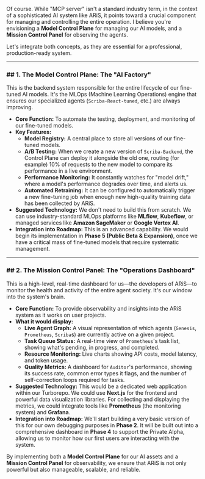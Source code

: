 Of course. While "MCP server" isn't a standard industry term, in the context of a sophisticated AI system like ARiS, it points toward a crucial component for managing and controlling the entire operation. I believe you're envisioning a **Model Control Plane** for managing our AI models, and a **Mission Control Panel** for observing the agents.

Let's integrate both concepts, as they are essential for a professional, production-ready system.

---

### ## 1. The Model Control Plane: The "AI Factory"

This is the backend system responsible for the entire lifecycle of our fine-tuned AI models. It's the MLOps (Machine Learning Operations) engine that ensures our specialized agents (`Scriba-React-tuned`, etc.) are always improving.

* **Core Function:** To automate the testing, deployment, and monitoring of our fine-tuned models.
* **Key Features:**
    * **Model Registry:** A central place to store all versions of our fine-tuned models.
    * **A/B Testing:** When we create a new version of `Scriba-Backend`, the Control Plane can deploy it alongside the old one, routing (for example) 10% of requests to the new model to compare its performance in a live environment.
    * **Performance Monitoring:** It constantly watches for "model drift," where a model's performance degrades over time, and alerts us.
    * **Automated Retraining:** It can be configured to automatically trigger a new fine-tuning job when enough new high-quality training data has been collected by ARiS.
* **Suggested Technology:** We don't need to build this from scratch. We can use industry-standard MLOps platforms like **MLflow**, **Kubeflow**, or managed services like **Amazon SageMaker** or **Google Vertex AI**.
* **Integration into Roadmap:** This is an advanced capability. We would begin its implementation in **Phase 5 (Public Beta & Expansion)**, once we have a critical mass of fine-tuned models that require systematic management.

---

### ## 2. The Mission Control Panel: The "Operations Dashboard"

This is a high-level, real-time dashboard for us—the developers of ARiS—to monitor the health and activity of the entire agent society. It's our window into the system's brain.

* **Core Function:** To provide observability and insights into the ARiS system as it works on user projects.
* **What it would display:**
    * **Live Agent Graph:** A visual representation of which agents (`Genesis`, `Prometheus`, `Scriba`s) are currently active on a given project.
    * **Task Queue Status:** A real-time view of `Prometheus`'s task list, showing what's pending, in progress, and completed.
    * **Resource Monitoring:** Live charts showing API costs, model latency, and token usage.
    * **Quality Metrics:** A dashboard for `Auditor`'s performance, showing its success rate, common error types it flags, and the number of self-correction loops required for tasks.
* **Suggested Technology:** This would be a dedicated web application within our Turborepo. We could use **Next.js** for the frontend and powerful data visualization libraries. For collecting and displaying the metrics, we could integrate tools like **Prometheus** (the monitoring system) and **Grafana**.
* **Integration into Roadmap:** We'll start building a very basic version of this for our own debugging purposes in **Phase 2**. It will be built out into a comprehensive dashboard in **Phase 4** to support the Private Alpha, allowing us to monitor how our first users are interacting with the system.

By implementing both a **Model Control Plane** for our AI assets and a **Mission Control Panel** for observability, we ensure that ARiS is not only powerful but also manageable, scalable, and reliable.
